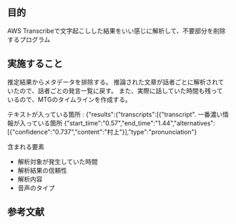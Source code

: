 ## 目的
AWS Transcribeで文字起こしした結果をいい感じに解析して、不要部分を削除するプログラム

## 実施すること
推定結果からメタデータを排除する。
推論された文章が話者ごとに解析されていたので、話者ごとの発言一覧に戻す。
また、実際に話していた時間も残っているので、MTGのタイムラインを作成する。

テキストが入っている箇所 : {"results":{"transcripts":[{"transcript".
一番濃い情報が入っている箇所
{"start_time":"0.57","end_time":"1.44","alternatives":[{"confidence":"0.737","content":"村上"}],"type":"pronunciation"}

含まれる要素
- 解析対象が発生していた時間
- 解析結果の信頼性
- 解析内容
- 音声のタイプ

## 参考文献